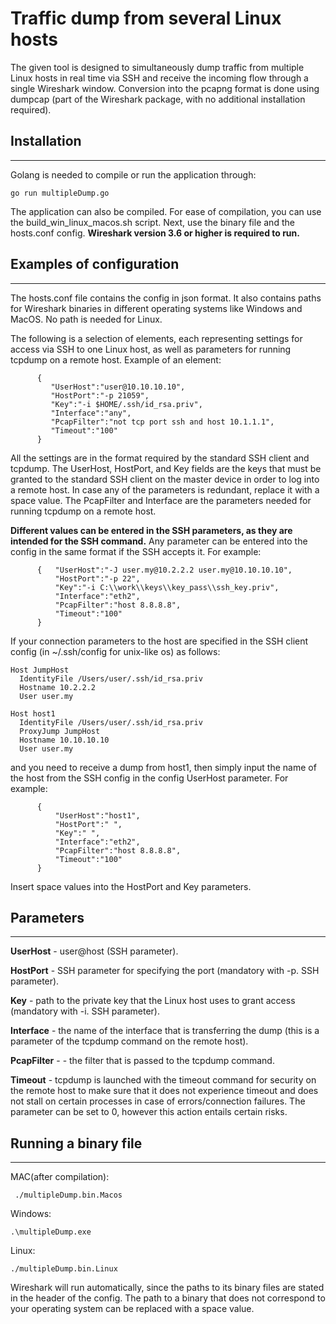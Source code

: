 # Traffic dump from several Linux hosts

The given tool is designed to simultaneously dump traffic from multiple Linux hosts in real time via SSH and receive the incoming flow through a single Wireshark window. Conversion into the pcapng format is done using dumpcap (part of the Wireshark package, with no additional installation required).

## Installation
---
Golang is needed to compile or run the application through:
```
go run multipleDump.go
```
The application can also be compiled. For ease of compilation, you can use the build_win_linux_macos.sh script. Next, use the binary file and the hosts.conf config. **Wireshark version 3.6 or higher is required to run.**

## Examples of configuration
---

The hosts.conf file contains the config in json format. It also contains paths for Wireshark binaries in different operating systems like Windows and MacOS. No path is needed for Linux.

The following is a selection of elements, each representing settings for access via SSH to one Linux host, as well as parameters for running tcpdump on a remote host. Example of an element:

```
      {
         "UserHost":"user@10.10.10.10",
         "HostPort":"-p 21059",
         "Key":"-i $HOME/.ssh/id_rsa.priv",
         "Interface":"any",
         "PcapFilter":"not tcp port ssh and host 10.1.1.1",
         "Timeout":"100"
      }
```
All the settings are in the format required by the standard SSH client and tcpdump. The UserHost, HostPort, and Key fields are the keys that must be granted to the standard SSH client on the master device in order to log into a remote host. In case any of the parameters is redundant, replace it with a space value.
The PcapFilter and Interface are the parameters needed for running tcpdump on a remote host.

**Different values can be entered in the SSH parameters, as they are intended for the SSH command.** Any parameter can be entered into the config in the same format if the SSH accepts it.
For example:
```
      {   "UserHost":"-J user.my@10.2.2.2 user.my@10.10.10.10",
          "HostPort":"-p 22",
          "Key":"-i C:\\work\\keys\\key_pass\\ssh_key.priv",
          "Interface":"eth2",
          "PcapFilter":"host 8.8.8.8",
          "Timeout":"100"
      }
```


If your connection parameters to the host are specified in the SSH client config (in ~/.ssh/config for unix-like os) as follows:

```
Host JumpHost
  IdentityFile /Users/user/.ssh/id_rsa.priv
  Hostname 10.2.2.2
  User user.my

Host host1
  IdentityFile /Users/user/.ssh/id_rsa.priv
  ProxyJump JumpHost
  Hostname 10.10.10.10
  User user.my
```

and you need to receive a dump from host1, then simply input the name of the host from the SSH config in the config UserHost parameter. For example:

```
      {
          "UserHost":"host1",
          "HostPort":" ",
          "Key":" ",
          "Interface":"eth2",
          "PcapFilter":"host 8.8.8.8",
          "Timeout":"100"
      }
```
Insert space values into the HostPort and Key parameters.

## Parameters
---

**UserHost** - user@host (SSH parameter).

**HostPort** - SSH parameter for specifying the port (mandatory with -p. SSH parameter).

**Key** - path to the private key that the Linux host uses to grant access (mandatory with -i. SSH parameter).

**Interface** - the name of the interface that is transferring the dump (this is a parameter of the tcpdump command on the remote host).

**PcapFilter** - - the filter that is passed to the tcpdump command.

**Timeout** - tcpdump is launched with the timeout command for security on the remote host to make sure that it does not experience timeout and does not stall on certain processes in case of errors/connection failures. The parameter can be set to 0, however this action entails certain risks.

## Running a binary file
---
MAC(after compilation):
```
 ./multipleDump.bin.Macos
```
Windows:
```
.\multipleDump.exe
```
Linux:
```
./multipleDump.bin.Linux
```

Wireshark will run automatically, since the paths to its binary files are stated in the header of the config. The path to a binary that does not correspond to your operating system can be replaced with a space value.
